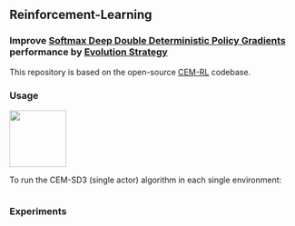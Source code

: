 ## Reinforcement-Learning
### Improve [Softmax Deep Double Deterministic Policy Gradients](https://arxiv.org/abs/2010.09177) performance by [Evolution Strategy](https://arxiv.org/abs/1810.01222)

This repository is based on the open-source [CEM-RL](https://github.com/apourchot/CEM-RL) codebase.

### Usage

<img src='https://camo.githubusercontent.com/84f0493939e0c4de4e6dbe113251b4bfb5353e57134ffd9fcab6b8714514d4d1/68747470733a2f2f636f6c61622e72657365617263682e676f6f676c652e636f6d2f6173736574732f636f6c61622d62616467652e737667' width=100 class="left">

To run the CEM-SD3 (single actor) algorithm in each single environment:
```

```

### Experiments
